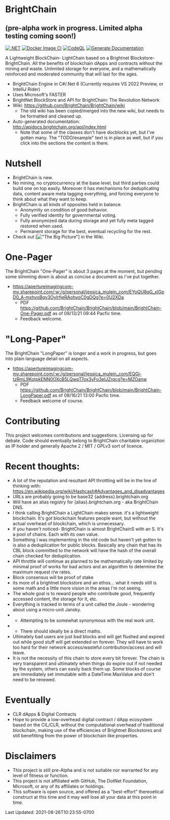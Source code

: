 # BrightChain
## (pre-alpha work in progress. Limited alpha testing coming soon!) 
[![.NET](https://github.com/BrightChain/BrightChain/actions/workflows/dotnet.yml/badge.svg)](https://github.com/BrightChain/BrightChain/actions/workflows/dotnet.yml)
[![Docker Image CI](https://github.com/BrightChain/BrightChain/actions/workflows/docker.yml/badge.svg)](https://github.com/BrightChain/BrightChain/actions/workflows/docker.yml)
[![CodeQL](https://github.com/BrightChain/BrightChain/actions/workflows/codeql-analysis.yml/badge.svg?branch=main)](https://github.com/BrightChain/BrightChain/actions/workflows/codeql-analysis.yml)
[![Generate Documentation](https://github.com/BrightChain/BrightChain/actions/workflows/generate-docs.yml/badge.svg)](https://github.com/BrightChain/BrightChain/actions/workflows/generate-docs.yml)

A Lightweight BlockChain- LightChain based on a Brightnet Blockstore- BrightChain.
All the benefits of blockchain dApps and contracts without the mining and waste.
Unlimited storage for everyone, and a mathematically reinforced and moderated community that will last for the ages.

- BrightChain Engine in C#/.Net 6 (Currently requires VS 2022 Preview, or IntelliJ Rider)
- Uses Microsoft's FASTER
- BrightNet BlockStore and API for BrightChain: The Revolution Network
- Wiki: https://github.com/BrightChain/BrightChain/wiki
  - The old wiki has been copied/merged into the new wiki, but needs to be formatted and cleaned up.
- Auto-generated documentation: http://apidocs.brightchain.org/api/index.html
  - Note that some of the classes don't have docblocks yet, but I've gotten many. The "TODO/example" text is in place as well, but if you click into the sections the content is there.

# Nutshell
- BrightChain is new.
- No mining, no cryptocurrency at the base level, but third parties could build one on top easily. Moreover it has mechanisms for deduplicating data, content aware meta tagging everything, and forcing everyone to think about what they want to keep.
- BrightChain is all kinds of opposites held in balance.
  - Anonymity on condition of good behavior.
  - Fully verified identity for governmental voting.
  - Fully anonymized data during storage and yet fully meta tagged restored when used.
  - Permanent storage for the best, eventual recycling for the rest.
- Check out [!["The Big Picture"](https://github.com/BrightChain/BrightChain/wiki/Big-Picture)] in the Wiki.

# One-Pager
The BrightChain "One-Pager" is about 3 pages at the moment, but pending some slimming down is about as concise a document as I've put together.
- https://apertureimagingcom-my.sharepoint.com/:w:/g/personal/jessica_mulein_com/EYoQU8qG_xlGpD0_A-mxhvoBqv3OylrfjeRAohvoC0gDQg?e=0U2XDa
  - PDF https://github.com/BrightChain/BrightChain/blob/main/BrightChain-One-Pager.pdf as of 08/13/21 09:44 Pacfic time.
  - Feedback welcome.

# "Long-Paper"
The BrightChain "LongPaper" is longer and a work in progress, but goes into plain language detail on all aspects.
- https://apertureimagingcom-my.sharepoint.com/:w:/g/personal/jessica_mulein_com/EQGi-tzRmL9KotpkENN0OXcB5LQwpT7ox3vFo3eIJZrqcg?e=MZOanw
  - PDF https://github.com/BrightChain/BrightChain/blob/main/BrightChain-LongPaper.pdf as of 08/16/21 13:00 Pacfic time.
  - Feedback welcome of course.

# Contributing
This project welcomes contributions and suggestions. Licensing up for debate. Code should eventually belong to BrightChain charitable organiztion as IP holder and generally Apache 2 / MIT / GPLv3 sort of licence.

# Recent thoughts:
 - A lot of the reputation and resultant API throttling will be in the line of thinking with: https://en.wikipedia.org/wiki/Hashcash#Advantages_and_disadvantages
 - URLs are probably going to be base32 {address}.brightchain.org
 - Will have an alias registry for {alias}.brightchain.org - aka BrightChain DNS.
 - I think calling BrightChain a LightChain makes sense. it's a lightweight blockchain. It's got blockchain features people want, but without the actual overhead of blockchain, which is unnecessary.
 - If you haven't noticed- BrightChain is almost BrightChainS with an S. It's a pool of chains. Each with its own value.
 - Something I was implementing in the old code but haven't yet gotten to is also a deduplication for public blocks. Basically any chain that has its CBL block committed to the network will have the hash of the overall chain checked for deduplication.
 - API throttle will continue as planned to be mathematically rate limited by minimal proof of works for bad actors and an algorithm to determine the maximum request r/w rates.
 - Block consensus will be proof of stake
 - its more of a brightnet blockstore and an ethos... what it needs still is some math and a little more vision in the areas I'm not seeing.
 - The whole goal is to reward people who contribute good, frequently accessed content, the storage for it, etc.
 - Everything is tracked in terms of a unit called the Joule - wondering about using a micro-unit Jansky.
 - - Attempting to be somewhat synonymous with the real work unit.
 - - There should ideally be a direct maths.
  - Ultimately bad users are just bad blocks and will get flushed and expired out while good stuff will get extended on forever. They will have to work too hard for their network access/wasteful contribution/access and will leave.
  - It is not the necessity of this chain to store every bit forever. The chain is very transparent and ultimately when things do expire out if not needed by the system, others can easily back them up. Some blocks of course are immediately set immutable with a DateTime.MaxValue and don't need to be renewed.

# Eventually
* CLR dApps & Digital Contracts
* Hope to provide a low-overhead digital contract / dApp ecosystem based on the CIL/CLR, without the computational overhead of traditional blockchain, making use of the efficiencies of Brightnet Blockstores and still benefitting from the power of blockchain like properties.

# Disclaimers
* This project is still pre-Alpha and is not suitable nor warranted for any level of fitness or function.
* This project is not affiliated with GitHub, The DotNet Foundation, Microsoft, or any of its affiliates or holdings.
* This software is open source, and offered as a "best-effort" thereoetical construct at this time and it may well lose all your data at this point in time.

<!-- this timestamp is updated by a pre-commit hook in git-hooks/pre-commit then added to .git/hooks -->
Last Updated: <time class="timestamp" timestamp="ISO 8601 string">2021-08-26T10:23:55-0700</time>
